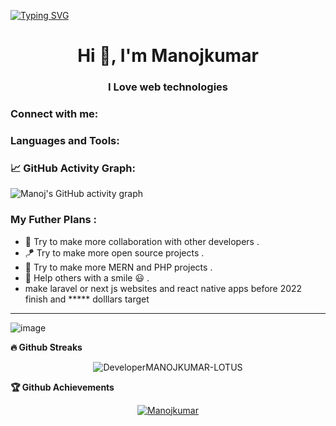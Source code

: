 [![Typing SVG](https://readme-typing-svg.herokuapp.com?color=%2336BCF7&center=true&vCenter=true&width=600&lines=Hi+there+👋,+I+am+Manojkumar;+Welcome+to+My+Profile!;Over+4+years+of+programming+experience;Always+learning+new+things+;Full+Stack+Web+Developer;React+and+React+Native+Developer)](https://git.io/typing-svg)
<h1 align="center">Hi 👋, I'm Manojkumar</h1>
<h3 align="center">I Love web technologies</h3>

<h3 align="left">Connect with me:</h3>
<p align="left">
</p>

<h3 align="left">Languages and Tools:</h3>


<!--OMG! 😱 This snake is eating my Git Commit 
![github-contribution-grid-snake](https://user-images.githubusercontent.com/90634510/148650204-558fbc9c-9a0e-4742-92fb-ee987ae3353d.gif) -->

### 📈 GitHub Activity Graph:

![Manoj's GitHub activity graph](https://activity-graph.herokuapp.com/graph?username=DeveloperMANOJKUMAR-LOTUS&hide_border=true&theme=redical)

### My Futher Plans :
* :handshake: Try to make more collaboration with other developers .
*  :kite: Try to make more open source projects . 
*  :parrot: Try to make more MERN and PHP projects .
*  :rocket: Help others with a smile :smiley: .
*  make laravel or next js websites and react native apps before 2022 finish and ***** dolllars target 
  
---


![image](https://user-images.githubusercontent.com/90634510/160227968-b02da26d-1c75-478f-9642-0855dad4679a.png)


<summary><b>🔥 Github Streaks</b></summary>
<p align="center"><img src="https://github-readme-streak-stats.herokuapp.com/?user=DeveloperMANOJKUMAR-LOTUS&theme=black-ice&hide_border=true&stroke=0000&background=0D1117&ring=e05397&fire=e05397&currStreakLabel=e05397" alt="DeveloperMANOJKUMAR-LOTUS" /></p>


<summary><b>🏆 Github Achievements</b></summary>
<p align="center"> <a href="https://github.com/DeveloperMANOJKUMAR-LOTUS"><img src="https://github-profile-trophy.vercel.app/?username=DeveloperMANOJKUMAR-LOTUS&margin-w=5&theme=radical" alt="Manojkumar" /></a> </p>

<br>

